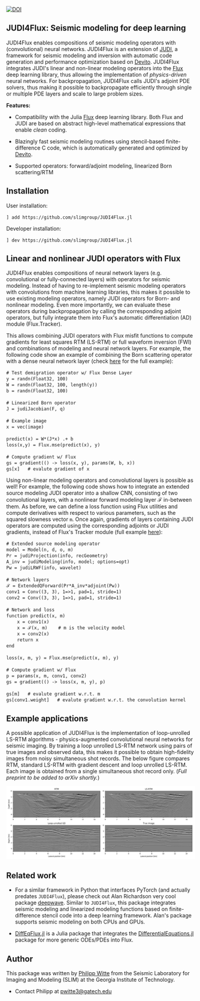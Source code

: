 [![DOI](https://zenodo.org/badge/DOI/10.5281/zenodo.4301017.svg)](https://doi.org/10.5281/zenodo.4301017)


## JUDI4Flux: Seismic modeling for deep learning

JUDI4Flux enables compositions of seismic modeling operators with (convolutional) neural networks. JUDI4Flux is an extension of [JUDI](https://github.com/slimgroup/JUDI.jl), a framework for seismic modeling and inversion with automatic code generation and performance optimization based on [Devito](https://www.devitoproject.org/). JUDI4Flux integrates JUDI's linear and non-linear modeling operators into the [Flux](https://github.com/FluxML/Flux.jl) deep learning library, thus allowing the implementation of *physics-driven* neural networks. For backpropagation, JUDI4Flux calls JUDI's adjoint PDE solvers, thus making it possible to backpropagate efficiently through single or multiple PDE layers and scale to large problem sizes.

**Features:**

 - Compatibility with the Julia [Flux](https://github.com/FluxML/Flux.jl) deep learning library. Both Flux and JUDI are based on abstract high-level mathematical expressions that enable *clean* coding.

 - Blazingly fast seismic modeling routines using stencil-based finite-difference C code, which is automatically generated and optimized by [Devito](https://www.devitoproject.org/).

 - Supported operators: forward/adjoint modeling, linearized Born scattering/RTM


## Installation


User installation:

```
] add https://github.com/slimgroup/JUDI4Flux.jl
```


Developer installation:

```
] dev https://github.com/slimgroup/JUDI4Flux.jl
```


## Linear and nonlinear JUDI operators with Flux

JUDI4Flux enables compositions of neural network layers (e.g. convolutional or fully-connected layers) with operators for seismic modeling. Instead of having to re-implement seismic modeling operators with convolutions from machine learning libraries, this makes it possible to use existing modeling operators, namely JUDI operators for Born- and nonlinear modeling. Even more importantly, we can evaluate these operators during backpropagation by calling the corresponding adjoint operators, but fully integrate them into Flux's automatic differentiation (AD) module (Flux.Tracker).

This allows combining JUDI operators with Flux misfit functions to compute gradients for least squares RTM (LS-RTM) or full waveform inversion (FWI) and combinations of modeling and neural network layers. For example, the following code show an example of combining the Born scattering operator with a dense neural network layer (check [here](https://github.com/slimgroup/JUDI4Flux.jl/blob/master/examples/example_born_fully_connected.jl) for the full example):

```{#example_lin}
# Test demigration operator w/ Flux Dense Layer
y = randn(Float32, 100)
W = randn(Float32, 100, length(y))
b = randn(Float32, 100)

# Linearized Born operator
J = judiJacobian(F, q)

# Example image
x = vec(image)

predict(x) = W*(J*x) .+ b
loss(x,y) = Flux.mse(predict(x), y)

# Compute gradient w/ Flux
gs = gradient(() -> loss(x, y), params(W, b, x))
gs[x]   # evalute gradient of x
```

Using non-linear modeling operators and convolutional layers is possible as well! For example, the following code shows how to integrate an extended source modeling JUDI operator into a shallow CNN, consisting of two convolutional layers, with a nonlinear forward modeling layer ℱ in-between them. As before, we can define a loss function using Flux utilities and compute derivatives with respect to various parameters, such as the squared slowness vector `m`. Once again, gradients of layers containing JUDI operators are computed using the corresponding adjoints or JUDI gradients, instead of Flux's Tracker module (full example [here](https://github.com/slimgroup/JUDI4Flux.jl/blob/master/examples/example_extended_source_cnn.jl)):


```{#example_nonlin}
# Extended source modeling operator
model = Model(n, d, o, m)
Pr = judiProjection(info, recGeometry)
A_inv = judiModeling(info, model; options=opt)
Pw = judiLRWF(info, wavelet)

# Network layers
ℱ = ExtendedQForward(Pr*A_inv*adjoint(Pw))
conv1 = Conv((3, 3), 1=>1, pad=1, stride=1)
conv2 = Conv((3, 3), 1=>1, pad=1, stride=1)

# Network and loss
function predict(x, m)
    x = conv1(x)
    x = ℱ(x, m)    # m is the velocity model
    x = conv2(x)
    return x
end

loss(x, m, y) = Flux.mse(predict(x, m), y)

# Compute gradient w/ Flux
p = params(x, m, conv1, conv2)
gs = gradient(() -> loss(x, m, y), p)

gs[m]   # evalute gradient w.r.t. m
gs[conv1.weight]   # evalute gradient w.r.t. the convolution kernel

```

## Example applications

A possible application of JUDI4Flux is the implementation of loop-unrolled LS-RTM algorithms - physics-augmented convolutional neural networks for seismic imaging. By training a loop unrolled LS-RTM network using pairs of true images and observed data, this makes it possible to obtain high-fidelity images from noisy simultaneous shot records. The below figure compares RTM, standard LS-RTM with gradient descent and loop unrolled LS-RTM. Each image is obtained from a single simultaneous shot record only. (*Full preprint to be added to arXiv shortly.*)

![](docs/loop_unrolling.png)


## Related work

 - For a similar framework in Python that interfaces PyTorch (and actually predates `JUDI4Flux`), please check out Alan Richardson very cool package [deepwave](https://github.com/ar4/deepwave). Similar to `JUDI4Flux`, this package integrates seismic modeling and linearized modeling functions based on finite-difference stencil code into a deep learning framework. Alan's package supports seismic modeling on both CPUs and GPUs.

- [DiffEqFlux.jl](https://github.com/JuliaDiffEq/DiffEqFlux.jl) is a Julia package that integrates the  [DifferentialEquations.jl](https://github.com/JuliaDiffEq/DiffEqDocs.jl/blob/master/docs/src/index.md) package for more generic ODEs/PDEs into Flux.


## Author

This package was written by [Philipp Witte](https://www.slim.eos.ubc.ca/philipp) from the Seismic Laboratory for Imaging and Modeling (SLIM) at the Georgia Institute of Technology.

 - Contact Philipp at pwitte3@gatech.edu
